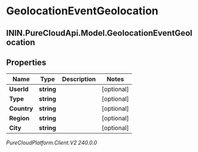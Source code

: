# GeolocationEventGeolocation

## ININ.PureCloudApi.Model.GeolocationEventGeolocation

## Properties

|Name | Type | Description | Notes|
|------------ | ------------- | ------------- | -------------|
| **UserId** | **string** |  | [optional] |
| **Type** | **string** |  | [optional] |
| **Country** | **string** |  | [optional] |
| **Region** | **string** |  | [optional] |
| **City** | **string** |  | [optional] |



_PureCloudPlatform.Client.V2 240.0.0_
